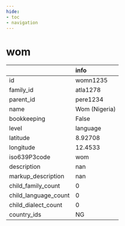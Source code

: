 ```yaml
---
hide:
- toc
- navigation
---
```

# wom
|                      | info          |
|:---------------------|:--------------|
| id                   | womn1235      |
| family_id            | atla1278      |
| parent_id            | pere1234      |
| name                 | Wom (Nigeria) |
| bookkeeping          | False         |
| level                | language      |
| latitude             | 8.92708       |
| longitude            | 12.4533       |
| iso639P3code         | wom           |
| description          | nan           |
| markup_description   | nan           |
| child_family_count   | 0             |
| child_language_count | 0             |
| child_dialect_count  | 0             |
| country_ids          | NG            |